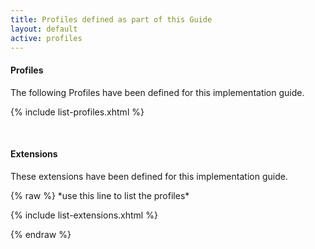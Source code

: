 ```yaml
---
title: Profiles defined as part of this Guide
layout: default
active: profiles
---
```

#### Profiles

The following Profiles have been defined for this implementation guide.

{% include list-profiles.xhtml %}


<br />

#### Extensions

These extensions have been defined for this implementation guide.

<!-- remove this line to list profiles  -->{% raw %} *use this line to list the profiles*

{% include list-extensions.xhtml %}

{% endraw %} <!-- remove this line to list profiles  -->

<br />
